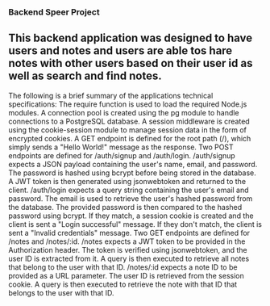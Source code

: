 ### Backend Speer Project
## This backend application was designed to have users and notes and users are able tos hare notes with other users based on their user id as well as search and find notes.

The following is a brief summary of the applications technical specifications:
The require function is used to load the required Node.js modules.
A connection pool is created using the pg module to handle connections to a PostgreSQL database.
A session middleware is created using the cookie-session module to manage session data in the form of encrypted cookies.
A GET endpoint is defined for the root path (/), which simply sends a "Hello World!" message as the response.
Two POST endpoints are defined for /auth/signup and /auth/login. /auth/signup expects a JSON payload containing the user's name, email, and password. The password is hashed using bcrypt before being stored in the database. A JWT token is then generated using jsonwebtoken and returned to the client. /auth/login expects a query string containing the user's email and password. The email is used to retrieve the user's hashed password from the database. The provided password is then compared to the hashed password using bcrypt. If they match, a session cookie is created and the client is sent a "Login successful" message. If they don't match, the client is sent a "Invalid credentials" message.
Two GET endpoints are defined for /notes and /notes/:id. /notes expects a JWT token to be provided in the Authorization header. The token is verified using jsonwebtoken, and the user ID is extracted from it. A query is then executed to retrieve all notes that belong to the user with that ID. /notes/:id expects a note ID to be provided as a URL parameter. The user ID is retrieved from the session cookie. A query is then executed to retrieve the note with that ID that belongs to the user with that ID.